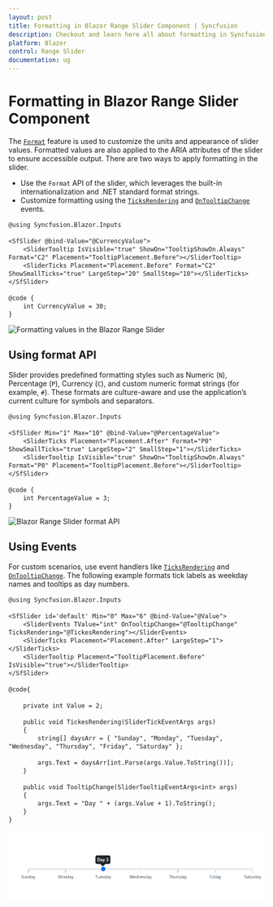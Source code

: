 ```yaml
---
layout: post
title: Formatting in Blazor Range Slider Component | Syncfusion
description: Checkout and learn here all about formatting in Syncfusion Blazor Range Slider component and much more.
platform: Blazor
control: Range Slider
documentation: ug
---
```


# Formatting in Blazor Range Slider Component

The [`Format`](https://help.syncfusion.com/cr/blazor/Syncfusion.Blazor.Inputs.SliderTicks.html#Syncfusion_Blazor_Inputs_SliderTicks_Format) feature is used to customize the units and appearance of slider values. Formatted values are also applied to the ARIA attributes of the slider to ensure accessible output. There are two ways to apply formatting in the slider.

* Use the `Format` API of the slider, which leverages the built-in internationalization and .NET standard format strings.
* Customize formatting using the [`TicksRendering`](https://help.syncfusion.com/cr/blazor/Syncfusion.Blazor.Inputs.SliderEvents-1.html#Syncfusion_Blazor_Inputs_SliderEvents_1_TicksRendering) and [`OnTooltipChange`](https://help.syncfusion.com/cr/blazor/Syncfusion.Blazor.Inputs.SliderEvents-1.html#Syncfusion_Blazor_Inputs_SliderEvents_1_OnTooltipChange) events.

```cshtml
@using Syncfusion.Blazor.Inputs

<SfSlider @bind-Value="@CurrencyValue">
    <SliderTooltip IsVisible="true" ShowOn="TooltipShowOn.Always" Format="C2" Placement="TooltipPlacement.Before"></SliderTooltip>
    <SliderTicks Placement="Placement.Before" Format="C2" ShowSmallTicks="true" LargeStep="20" SmallStep="10"></SliderTicks>
</SfSlider>

@code {
    int CurrencyValue = 30;
}
```

![Formatting values in the Blazor Range Slider](images/blazor-rangeslider-format.gif)

## Using format API

Slider provides predefined formatting styles such as Numeric (`N`), Percentage (`P`), Currency (`C`), and custom numeric format strings (for example, `#`). These formats are culture-aware and use the application’s current culture for symbols and separators.

```cshtml
@using Syncfusion.Blazor.Inputs

<SfSlider Min="1" Max="10" @bind-Value="@PercentageValue">
    <SliderTicks Placement="Placement.After" Format="P0" ShowSmallTicks="true" LargeStep="2" SmallStep="1"></SliderTicks>
    <SliderTooltip IsVisible="true" ShowOn="TooltipShowOn.Always" Format="P0" Placement="TooltipPlacement.Before"></SliderTooltip>
</SfSlider>

@code {
    int PercentageValue = 3;
}

```

![Blazor Range Slider format API](images/blazor-rangeslider-format-api.gif)

## Using Events

For custom scenarios, use event handlers like [`TicksRendering`](https://help.syncfusion.com/cr/blazor/Syncfusion.Blazor.Inputs.SliderEvents-1.html#Syncfusion_Blazor_Inputs_SliderEvents_1_TicksRendering) and [`OnTooltipChange`](https://help.syncfusion.com/cr/blazor/Syncfusion.Blazor.Inputs.SliderEvents-1.html#Syncfusion_Blazor_Inputs_SliderEvents_1_OnTooltipChange). The following example formats tick labels as weekday names and tooltips as day numbers.

```cshtml
@using Syncfusion.Blazor.Inputs

<SfSlider id='default' Min="0" Max="6" @bind-Value="@Value">
    <SliderEvents TValue="int" OnTooltipChange="@TooltipChange" TicksRendering="@TickesRendering"></SliderEvents>
    <SliderTicks Placement="Placement.After" LargeStep="1"></SliderTicks>
    <SliderTooltip Placement="TooltipPlacement.Before" IsVisible="true"></SliderTooltip>
</SfSlider>

@code{

    private int Value = 2;

    public void TickesRendering(SliderTickEventArgs args)
    {
        string[] daysArr = { "Sunday", "Monday", "Tuesday", "Wednesday", "Thursday", "Friday", "Saturday" };

        args.Text = daysArr[int.Parse(args.Value.ToString())];
    }

    public void TooltipChange(SliderTooltipEventArgs<int> args)
    {
        args.Text = "Day " + (args.Value + 1).ToString();
    }
}

```

![Blazor Range Slider events](images/blazor-rangeslider-format-using-events.png)